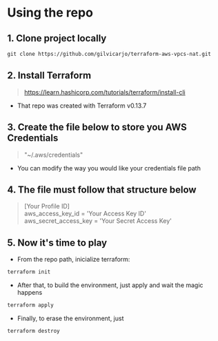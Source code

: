 # Using the repo

## 1. Clone project locally
```markdown
git clone https://github.com/gilvicarjo/terraform-aws-vpcs-nat.git
```
## 2. Install Terraform
> https://learn.hashicorp.com/tutorials/terraform/install-cli <br>

- That repo was created with Terraform v0.13.7

## 3. Create the file below to store you AWS Credentials
> "~/.aws/credentials" <br>

- You can modify the way you would like your credentials file path 

## 4. The file must follow that structure below
> [Your Profile ID] <br> 
> aws_access_key_id = 'Your Access Key ID' <br>
> aws_secret_access_key = 'Your Secret Access Key'

## 5. Now it's time to play

- From the repo path, inicialize terraform:
```markdown
terraform init
```
- After that, to build the environment, just apply and wait the magic happens
```markdown
terraform apply
```
- Finally, to erase the environment, just
```markdown
terraform destroy
```